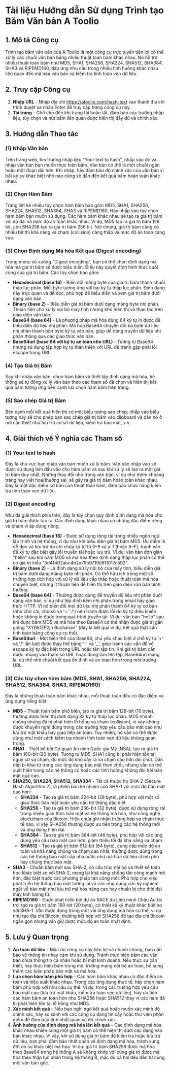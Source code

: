 # Tài liệu Hướng dẫn Sử dụng Trình tạo Băm Văn bản A Toolio

## 1. Mô tả Công cụ

Trình tạo băm văn bản của A Toolio là một công cụ trực tuyến tiện lợi có thể xử lý các chuỗi văn bản bằng nhiều thuật toán băm khác nhau. Nó hỗ trợ nhiều thuật toán băm như MD5, SHA1, SHA256, SHA224, SHA512, SHA384, SHA3 và RIPEMD160, đáp ứng nhu cầu trong nhiều tình huống khác nhau liên quan đến mã hóa văn bản và kiểm tra tính toàn vẹn dữ liệu.

## 2. Truy cập Công cụ

1. **Nhập URL** - Nhập địa chỉ <https://atoolio.com/hash-text> vào thanh địa chỉ trình duyệt và nhấn Enter để truy cập trang công cụ này.
2. **Tải trang** - Chờ cho đến khi trang tải hoàn tất, đảm bảo các trường nhập liệu, tùy chọn và nút bấm liên quan được hiển thị đầy đủ và chính xác.

## 3. Hướng dẫn Thao tác

### (1) Nhập Văn bản

Trên trang web, tìm trường nhập liệu "Your text to hash", nhấp vào đó và nhập văn bản bạn muốn thực hiện băm. Văn bản có thể là một chuỗi ngắn hoặc một đoạn dài hơn. Khi nhập, hãy đảm bảo độ chính xác của văn bản vì bất kỳ sự khác biệt nhỏ nào cũng sẽ dẫn đến kết quả băm hoàn toàn khác nhau.

### (2) Chọn Hàm Băm

Trang liệt kê nhiều tùy chọn hàm băm bao gồm MD5, SHA1, SHA256, SHA224, SHA512, SHA384, SHA3 và RIPEMD160. Hãy nhấp vào tùy chọn hàm băm bạn muốn sử dụng. Các hàm băm khác nhau sẽ tạo ra giá trị băm với độ dài và mức độ an toàn khác nhau. Ví dụ, MD5 tạo ra giá trị băm 128 bit, còn SHA256 tạo ra giá trị băm 256 bit. Nói chung, giá trị băm càng có nhiều bit thì khả năng va chạm (collision) càng thấp và mức độ an toàn càng cao.

### (3) Chọn Định dạng Mã hóa Kết quả (Digest encoding)

Trong menu xổ xuống "Digest encoding", bạn có thể chọn định dạng mã hóa mà giá trị băm sẽ được biểu diễn. Điều này quyết định hình thức cuối cùng của giá trị băm. Các tùy chọn bao gồm:

* **Hexadecimal (base 16)** - Biến đổi mảng byte của giá trị băm thành chuỗi thập lục phân. Mỗi byte tương ứng với hai ký tự thập lục phân. Định dạng này trực quan và dễ đọc, phù hợp để biểu diễn và xem giá trị băm dưới dạng văn bản.
* **Binary (base 2)** - Biểu diễn giá trị băm dưới dạng mảng byte nhị phân. Thuận tiện cho xử lý nội bộ máy tính nhưng khó hiển thị và thao tác trên giao diện văn bản.
* **Base64 (base 64)** - Là phương pháp mã hóa dùng 64 ký tự in được để biểu diễn dữ liệu nhị phân. Mã hóa Base64 chuyển đổi ba byte dữ liệu nhị phân thành bốn byte ký tự văn bản, giúp dễ dàng truyền dữ liệu nhị phân thông qua các giao thức văn bản.
* **Base64url (base 64 với ký tự an toàn cho URL)** - Tương tự Base64 nhưng sử dụng tập hợp ký tự thân thiện với URL để tránh gặp phải lỗi escape trong URL.

### (4) Tạo Giá trị Băm

Sau khi nhập văn bản, chọn hàm băm và thiết lập định dạng mã hóa, hệ thống sẽ tự động xử lý văn bản theo các tham số đã chọn và hiển thị kết quả băm tương ứng bên cạnh lựa chọn hàm băm trên trang.

### (5) Sao chép Giá trị Băm

Bên cạnh mỗi kết quả hiển thị có một biểu tượng sao chép; nhấp vào biểu tượng này sẽ cho phép bạn sao chép giá trị băm vào clipboard và dán nó ở nơi cần thiết như lưu trữ cơ sở dữ liệu, kiểm tra bảo mật, v.v.

## 4. Giải thích về Ý nghĩa các Tham số

### (1) Your text to hash

Đây là khu vực bạn nhập văn bản muốn xử lý băm. Văn bản nhập vào sẽ được sử dụng làm đầu vào cho hàm băm và sau khi xử lý sẽ tạo ra một giá trị băm duy nhất. Những thay đổi nhỏ trong văn bản, ví dụ như thêm khoảng trắng hay viết hoa/thường sai, sẽ gây ra giá trị băm hoàn toàn khác nhau. Đây là một đặc điểm cơ bản của thuật toán băm, đảm bảo chức năng kiểm tra tính toàn vẹn dữ liệu.

### (2) Digest encoding

Như đã giải thích phía trên, đây là tùy chọn quy định định dạng mã hóa cho giá trị băm được tạo ra. Các định dạng khác nhau có những đặc điểm riêng và phạm vi áp dụng riêng:

* **Hexadecimal (base 16)** - Được sử dụng rộng rãi trong nhiều ngôn ngữ lập trình và hệ thống, ví dụ như khi biểu diễn giá trị băm MD5. Ưu điểm là dễ đọc và lưu trữ do chỉ chứa ký tự từ 0–9 và a–f (hoặc A–F), tránh vấn đề ký tự đặc biệt gây lỗi truyền tải hoặc lưu trữ. Ví dụ: văn bản đơn giản "hello" sau khi băm MD5 và mã hóa theo định dạng thập lục phân có thể có giá trị kiểu "5d41402abc4b2a76b9719d911017c592".
* **Binary (base 2)** - Là định dạng xử lý nội bộ của máy tính, biểu diễn giá trị băm dưới dạng mảng byte nhị phân. Có thể hữu ích trong một số trường hợp tích hợp với xử lý dữ liệu cấp thấp hoặc thuật toán mã hóa chuyên biệt, nhưng ít thuận tiện để hiển thị trên giao diện văn bản bình thường.
* **Base64 (base 64)** - Thường được dùng để truyền dữ liệu nhị phân dưới dạng văn bản, ví dụ như tệp đính kèm nhị phân trong email hay giao thức HTTP. Vì nó biến đổi mọi dữ liệu nhị phân thành 64 ký tự cơ bản (như chữ cái, chữ số và '+' '/') nên tránh được lỗi do ký tự điều khiển hoặc không in được trong quá trình truyền tải. Ví dụ: văn bản "hello" sau khi được băm MD5 và mã hóa theo Base64 có thể nhận được giá trị gần giống "XYBkfZP2jh Buchanan" (đây là kết quả ví dụ, kết quả thật cần tính toán bằng công cụ cụ thể).
* **Base64url** - Một biến thể của Base64, chủ yếu khác biệt ở chỗ ký tự '+' và '/' lần lượt được thay thế bằng '-' và '_', giúp tránh các vấn đề về escape ký tự đặc biệt trong URL hoặc tên tệp tin. Khi giá trị băm cần được nhúng vào tham số URL hoặc dùng làm tên tệp, Base64url mang lại ưu thế nhờ chuỗi kết quả ổn định và an toàn hơn trong môi trường URL.

### (3) Các tùy chọn hàm băm (MD5, SHA1, SHA256, SHA224, SHA512, SHA384, SHA3, RIPEMD160)

Đây là những thuật toán băm khác nhau, mỗi thuật toán đều có đặc điểm và ứng dụng riêng biệt:

* **MD5** - Thuật toán băm phổ biến, tạo ra giá trị băm 128-bit (16 byte), thường được hiển thị dưới dạng 32 ký tự thập lục phân. MD5 nhanh chóng nhưng đã bị phát hiện lỗ hổng va chạm (collision), vì vậy không được khuyến nghị dùng trong các trường hợp yêu cầu bảo mật cao như lưu trữ mật khẩu hay giao tiếp an toàn. Tuy nhiên, nó vẫn có thể được dùng như một cách kiểm tra nhanh tính toàn vẹn dữ liệu không quan trọng.
* **SHA1** - Thiết kế bởi Cơ quan An ninh Quốc gia Mỹ (NSA), tạo ra giá trị băm 160-bit (20 byte). Tương tự MD5, SHA1 cũng bị phát hiện tồn tại nguy cơ va chạm, dù mức độ khó xảy ra va chạm cao hơn đôi chút. Dần dần bị khai tử trong các ứng dụng bảo mật then chốt, nhưng vẫn có thể xuất hiện trong các hệ thống cũ hoặc các tình huống không đòi hỏi bảo mật quá cao.
* **SHA256, SHA224, SHA512, SHA384** - Tất cả thuộc họ SHA-2 (Secure Hash Algorithm 2), là phiên bản kế nhiệm của SHA-1 với mức độ bảo mật cao hơn:
   * **SHA224** - Tạo ra giá trị băm 224-bit (28 byte), phù hợp với một số giao thức bảo mật hoặc yêu cầu hệ thống đặc biệt.
   * **SHA256** - Tạo ra giá trị băm 256-bit (32 byte), được sử dụng rộng rãi trong nhiều giao thức bảo mật và hệ thống mã hóa, như công nghệ blockchain của Bitcoin. Hiện chưa ghi nhận trường hợp va chạm thực tế nào, vì vậy SHA256 thường được ưu tiên trong các hệ thống mới và ứng dụng hiện đại.
   * **SHA384** - Tạo ra giá trị băm 384-bit (48 byte), phù hợp với các ứng dụng yêu cầu bảo mật cao hơn, giảm thiểu tối đa khả năng va chạm.
   * **SHA512** - Tạo ra giá trị băm 512-bit (64 byte), cung cấp mức độ an toàn và khả năng chống va chạm cao nhất, thường được dùng trong các hệ thống bảo mật cấp nhà nước như mã hóa dữ liệu chính phủ hay chứng thực bảo mật.
* **SHA3** - Chuẩn băm mới sau SHA-2, có cấu trúc nội bộ và thiết kế toán học khác biệt so với SHA-2, mang lại khả năng chống tấn công mạnh mẽ hơn, đặc biệt trước các phương pháp tấn công mới. Phù hợp cho việc phát triển hệ thống bảo mật tương lai và các ứng dụng cực kỳ nghiêm ngặt về bảo mật như lưu trữ mã hóa nâng cao hay chuẩn bị cho thời đại máy tính lượng tử.
* **RIPEMD160** - Được phát triển bởi dự án RACE do Liên minh Châu Âu tài trợ, tạo ra giá trị băm 160-bit (20 byte), có thiết kế kỹ thuật khác biệt so với SHA-1. Vẫn được dùng trong một vài ứng dụng mã hóa cụ thể, ví dụ như tạo địa chỉ Bitcoin, thường kết hợp với SHA256 để tạo địa chỉ Bitcoin ngắn gọn nhưng vẫn giữ được mức độ an toàn nhất định.

## 5. Lưu ý Quan trọng

1. **An toàn dữ liệu** - Mặc dù công cụ này tiện lợi và nhanh chóng, bạn cần bảo vệ thông tin nhạy cảm khi sử dụng. Tránh thực hiện băm các văn bản chứa thông tin cá nhân hoặc bí mật kinh doanh. Nếu thực sự cần thiết, hãy thực hiện băm trong môi trường mạng nội bộ an toàn, bổ sung thêm các biện pháp bảo mật và mã hóa.
2. **Lựa chọn hàm băm phù hợp** - Các hàm băm khác nhau có đặc điểm an toàn và hiệu suất khác nhau. Trong các ứng dụng thực tế, hãy chọn hàm băm phù hợp với nhu cầu cụ thể. Ví dụ, trong các trường hợp yêu cầu bảo mật cao (lưu trữ mật khẩu, kiểm tra toàn vẹn dữ liệu), hãy ưu tiên các hàm băm an toàn hơn như SHA256 hoặc SHA512 thay vì các hàm đã bị phát hiện tồn tại lỗ hổng như MD5.
3. **Xác minh kết quả** - Nếu bạn nghi ngờ kết quả hoặc muốn xác minh độ chính xác, hãy so sánh với các công cụ đáng tin cậy hoặc thư viện phần mềm để đảm bảo tính nhất quán và độ chính xác.
4. **Ảnh hưởng của định dạng mã hóa lên kết quả** - Các định dạng mã hóa khác nhau khiến cùng một giá trị băm có thể hiện thị dưới các dạng văn bản khác nhau. Vì vậy, khi sử dụng giá trị băm để kiểm tra hoặc lưu trữ dữ liệu, bạn phải đảm bảo nhất quán về định dạng mã hóa, tránh xung đột do sự khác biệt mã hóa. Ví dụ: giá trị băm SHA256 được mã hóa theo Base64 trong hệ thống A sẽ không khớp với cùng giá trị được mã hóa theo thập lục phân trong hệ thống B, mặc dù cả hai đều đến từ cùng một văn bản gốc.